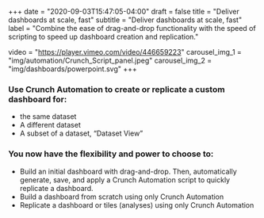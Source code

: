 +++
date = "2020-09-03T15:47:05-04:00"
draft = false
title = "Deliver dashboards at scale, fast"
subtitle = "Deliver dashboards at scale, fast"
label = "Combine the ease of drag-and-drop functionality with the speed of scripting to speed up dashboard creation and replication."

video = "https://player.vimeo.com/video/446659223"
carousel_img_1 = "img/automation/Crunch_Script_panel.jpeg"
carousel_img_2 = "img/dashboards/powerpoint.svg"
+++

### Use Crunch Automation to create or replicate a custom dashboard for:
* the same dataset
* A different dataset
* A subset of a dataset, “Dataset View”

### You now have the flexibility and power to choose to:

* Build an initial dashboard with drag-and-drop. Then, automatically generate, save, and apply a Crunch Automation script to quickly replicate a dashboard.
* Build a dashboard from scratch using only Crunch Automation
* Replicate a dashboard or tiles (analyses) using only Crunch Automation
